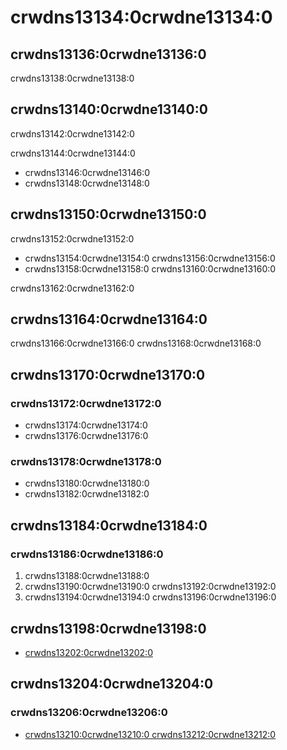 # crwdns13134:0crwdne13134:0
## crwdns13136:0crwdne13136:0
crwdns13138:0crwdne13138:0

## crwdns13140:0crwdne13140:0
crwdns13142:0crwdne13142:0

crwdns13144:0crwdne13144:0
- crwdns13146:0crwdne13146:0
- crwdns13148:0crwdne13148:0

## crwdns13150:0crwdne13150:0
crwdns13152:0crwdne13152:0
- crwdns13154:0crwdne13154:0 crwdns13156:0crwdne13156:0
- crwdns13158:0crwdne13158:0 crwdns13160:0crwdne13160:0

crwdns13162:0crwdne13162:0

## crwdns13164:0crwdne13164:0
crwdns13166:0crwdne13166:0 crwdns13168:0crwdne13168:0

## crwdns13170:0crwdne13170:0
### crwdns13172:0crwdne13172:0
- crwdns13174:0crwdne13174:0
- crwdns13176:0crwdne13176:0

### crwdns13178:0crwdne13178:0
- crwdns13180:0crwdne13180:0
- crwdns13182:0crwdne13182:0


## crwdns13184:0crwdne13184:0
### crwdns13186:0crwdne13186:0
1. crwdns13188:0crwdne13188:0
2. crwdns13190:0crwdne13190:0 crwdns13192:0crwdne13192:0
3. crwdns13194:0crwdne13194:0 crwdns13196:0crwdne13196:0

## crwdns13198:0crwdne13198:0
- [crwdns13202:0crwdne13202:0](crwdns13200:0crwdne13200:0)

## crwdns13204:0crwdne13204:0
### crwdns13206:0crwdne13206:0
- [crwdns13210:0crwdne13210:0 crwdns13212:0crwdne13212:0](crwdns13208:0crwdne13208:0)
